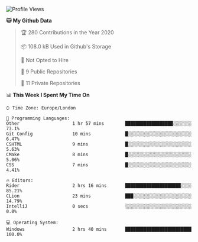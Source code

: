 <!--START_SECTION:waka-->
![Profile Views](http://img.shields.io/badge/Profile%20Views-0-blue)

**🐱 My Github Data** 

> 🏆 280 Contributions in the Year 2020
 > 
> 📦 108.0 kB Used in Github's Storage 
 > 
> 🚫 Not Opted to Hire
 > 
> 📜 9 Public Repositories
 > 
> 🔑 11 Private Repositories 

📊 **This Week I Spent My Time On** 

```text
⌚︎ Time Zone: Europe/London

💬 Programming Languages: 
Other                    1 hr 57 mins        ██████████████████░░░░░░░   73.1% 
Git Config               10 mins             █░░░░░░░░░░░░░░░░░░░░░░░░   6.47% 
CSHTML                   9 mins              █░░░░░░░░░░░░░░░░░░░░░░░░   5.63% 
CMake                    8 mins              █░░░░░░░░░░░░░░░░░░░░░░░░   5.06% 
CSS                      7 mins              █░░░░░░░░░░░░░░░░░░░░░░░░   4.41%

🔥 Editors: 
Rider                    2 hrs 16 mins       █████████████████████░░░░   85.21% 
CLion                    23 mins             ███░░░░░░░░░░░░░░░░░░░░░░   14.79% 
IntelliJ                 0 secs              ░░░░░░░░░░░░░░░░░░░░░░░░░   0.0%

💻 Operating System: 
Windows                  2 hrs 40 mins       █████████████████████████   100.0%

```


<!--END_SECTION:waka-->